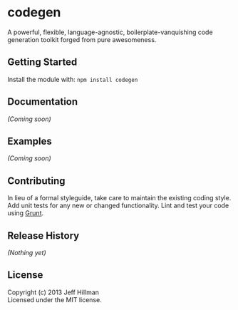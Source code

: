 # codegen

A powerful, flexible, language-agnostic, boilerplate-vanquishing code generation toolkit forged from pure awesomeness.

## Getting Started
Install the module with: `npm install codegen`

## Documentation
_(Coming soon)_

## Examples
_(Coming soon)_

## Contributing
In lieu of a formal styleguide, take care to maintain the existing coding style. Add unit tests for any new or changed functionality. Lint and test your code using [Grunt](http://gruntjs.com/).

## Release History
_(Nothing yet)_

## License
Copyright (c) 2013 Jeff Hillman  
Licensed under the MIT license.
